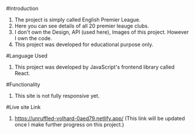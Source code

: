 #Introduction
1. The project is simply called English Premier League.
2. Here you can see details of all 20 premier leauge clubs.
3. I don't own the Design, API (used here), Images of this project. However I own the code.
4. This project was developed for educational purpose only.

#Language Used
1. This project was developed by JavaScript's frontend library called React.

#Functionality
1. This site is not fully responsive yet.

#Live site Link
1. https://unruffled-volhard-0aed79.netlify.app/ (This link will be updated once I make further progress on this project.)

